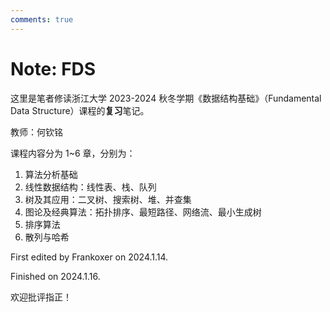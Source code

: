 ```yaml
---
comments: true
---
```


# Note: FDS

这里是笔者修读浙江大学 2023-2024 秋冬学期《数据结构基础》（Fundamental Data Structure）课程的**复习**笔记。

教师：何钦铭

课程内容分为 1~6 章，分别为：

1. 算法分析基础
2. 线性数据结构：线性表、栈、队列
3. 树及其应用：二叉树、搜索树、堆、并查集
4. 图论及经典算法：拓扑排序、最短路径、网络流、最小生成树
5. 排序算法
6. 散列与哈希

First edited by Frankoxer on 2024.1.14.

Finished on 2024.1.16.

欢迎批评指正！